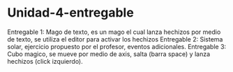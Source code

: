 # Unidad-4-entregable
 
Entregable 1: Mago de texto, es un mago el cual lanza hechizos por medio de texto, se utiliza el editor para activar los hechizos
Entregable 2: Sistema solar, ejercicio propuesto por el profesor, eventos adicionales.
Entregable 3: Cubo magico, se mueve por medio de axis, salta (barra space) y lanza hechizos (click izquierdo).